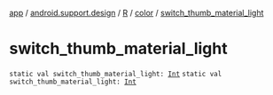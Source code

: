 [app](../../../index.md) / [android.support.design](../../index.md) / [R](../index.md) / [color](index.md) / [switch_thumb_material_light](./switch_thumb_material_light.md)

# switch_thumb_material_light

`static val switch_thumb_material_light: `[`Int`](https://kotlinlang.org/api/latest/jvm/stdlib/kotlin/-int/index.html)
`static val switch_thumb_material_light: `[`Int`](https://kotlinlang.org/api/latest/jvm/stdlib/kotlin/-int/index.html)